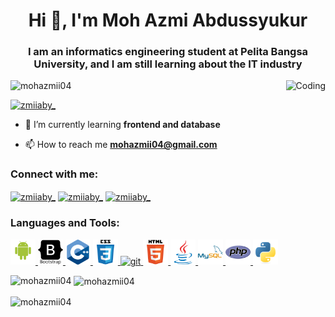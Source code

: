 <h1 align="center">Hi 👋, I'm Moh Azmi Abdussyukur</h1>
<h3 align="center">I am an informatics engineering student at Pelita Bangsa University, and I am still learning about the IT industry</h3>
<img align="right" alt="Coding" widht="400" src="https://media.tenor.com/-UygBh3nnfEAAAAC/coding.gif">

<p align="left"> <img src="https://komarev.com/ghpvc/?username=mohazmii04&label=Profile%20views&color=0e75b6&style=flat" alt="mohazmii04" /> </p>

<p align="left"> <a href="https://twitter.com/zmiiaby_" target="blank"><img src="https://img.shields.io/twitter/follow/zmiiaby_?logo=twitter&style=for-the-badge" alt="zmiiaby_" /></a> </p>

- 🌱 I’m currently learning **frontend and database**

- 📫 How to reach me **mohazmii04@gmail.com**

<h3 align="left">Connect with me:</h3>
<p align="left">
<a href="https://twitter.com/Mohamma33417685" target="blank"><img align="center" src="https://raw.githubusercontent.com/rahuldkjain/github-profile-readme-generator/master/src/images/icons/Social/twitter.svg" alt="zmiiaby_" height="30" width="40" /></a>
<a href="https://instagram.com/zmiiaby_" target="blank"><img align="center" src="https://raw.githubusercontent.com/rahuldkjain/github-profile-readme-generator/master/src/images/icons/Social/instagram.svg" alt="zmiiaby_" height="30" width="40" /></a>
<a href="https://www.youtube.com/c/UCgw0WMoBJr2Lf7hu1zXbaDw" target="blank"><img align="center" src="https://raw.githubusercontent.com/rahuldkjain/github-profile-readme-generator/master/src/images/icons/Social/youtube.svg" alt="zmiiaby_" height="30" width="40" /></a>
</p>

<h3 align="left">Languages and Tools:</h3>
<p align="left"> <a href="https://developer.android.com" target="_blank" rel="noreferrer"> <img src="https://raw.githubusercontent.com/devicons/devicon/master/icons/android/android-original-wordmark.svg" alt="android" width="40" height="40"/> </a> <a href="https://getbootstrap.com" target="_blank" rel="noreferrer"> <img src="https://raw.githubusercontent.com/devicons/devicon/master/icons/bootstrap/bootstrap-plain-wordmark.svg" alt="bootstrap" width="40" height="40"/> </a> <a href="https://www.w3schools.com/cpp/" target="_blank" rel="noreferrer"> <img src="https://raw.githubusercontent.com/devicons/devicon/master/icons/cplusplus/cplusplus-original.svg" alt="cplusplus" width="40" height="40"/> </a> <a href="https://www.w3schools.com/css/" target="_blank" rel="noreferrer"> <img src="https://raw.githubusercontent.com/devicons/devicon/master/icons/css3/css3-original-wordmark.svg" alt="css3" width="40" height="40"/> </a> <a href="https://git-scm.com/" target="_blank" rel="noreferrer"> <img src="https://www.vectorlogo.zone/logos/git-scm/git-scm-icon.svg" alt="git" width="40" height="40"/> </a> <a href="https://www.w3.org/html/" target="_blank" rel="noreferrer"> <img src="https://raw.githubusercontent.com/devicons/devicon/master/icons/html5/html5-original-wordmark.svg" alt="html5" width="40" height="40"/> </a> <a href="https://www.java.com" target="_blank" rel="noreferrer"> <img src="https://raw.githubusercontent.com/devicons/devicon/master/icons/java/java-original.svg" alt="java" width="40" height="40"/> </a> <a href="https://www.mysql.com/" target="_blank" rel="noreferrer"> <img src="https://raw.githubusercontent.com/devicons/devicon/master/icons/mysql/mysql-original-wordmark.svg" alt="mysql" width="40" height="40"/> </a> <a href="https://www.php.net" target="_blank" rel="noreferrer"> <img src="https://raw.githubusercontent.com/devicons/devicon/master/icons/php/php-original.svg" alt="php" width="40" height="40"/> </a> <a href="https://www.python.org" target="_blank" rel="noreferrer"> <img src="https://raw.githubusercontent.com/devicons/devicon/master/icons/python/python-original.svg" alt="python" width="40" height="40"/> </a> </p>

<p><img align="left" src="https://github-readme-stats.vercel.app/api/top-langs?username=mohazmii04&show_icons=true&locale=en&layout=compact" alt="mohazmii04" /></p>

<p>&nbsp;<img align="center" src="https://github-readme-stats.vercel.app/api?username=mohazmii04&show_icons=true&locale=en" alt="mohazmii04" /></p>

<p><img align="center" src="https://github-readme-streak-stats.herokuapp.com/?user=mohazmii04&" alt="mohazmii04" /></p>
